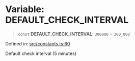# Variable: DEFAULT\_CHECK\_INTERVAL

> `const` **DEFAULT\_CHECK\_INTERVAL**: `300000` = `300_000`

Defined in: [src/constants.ts:60](https://github.com/Nick2bad4u/Uptime-Watcher/blob/dca5483e793478722cd3e6e125cafcec5fc771f0/src/constants.ts#L60)

Default check interval (5 minutes)

